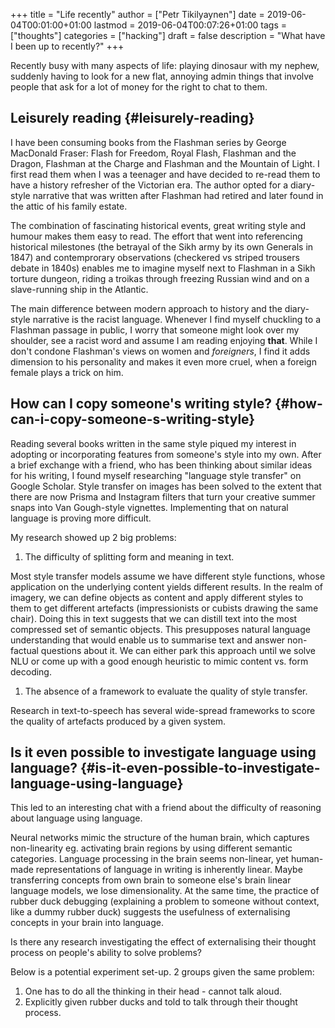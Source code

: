 +++
title = "Life recently"
author = ["Petr Tikilyaynen"]
date = 2019-06-04T00:01:00+01:00
lastmod = 2019-06-04T00:07:26+01:00
tags = ["thoughts"]
categories = ["hacking"]
draft = false
description = "What have I been up to recently?"
+++

Recently busy with many aspects of life: playing dinosaur with my nephew, suddenly having to look for a new flat, annoying admin things that involve people that ask for a lot of money for the right to chat to them.


## Leisurely reading {#leisurely-reading}

I have been consuming books from the Flashman series by George MacDonald Fraser: Flash for Freedom, Royal Flash, Flashman and the Dragon, Flashman at the Charge and Flashman and the Mountain of Light. I first read them when I was a teenager and have decided to re-read them to have a history refresher of the Victorian era. The author opted for a diary-style narrative that was written after Flashman had retired and later found in the attic of his family estate.

The combination of fascinating historical events, great writing style and humour makes them easy to read. The effort that went into referencing historical milestones (the betrayal of the Sikh army by its own Generals in 1847) and contemprorary observations (checkered vs striped trousers debate in 1840s) enables me to imagine myself next to Flashman in a Sikh torture dungeon, riding a troikas through freezing Russian wind and on a slave-running ship in the Atlantic.

The main difference between modern approach to history and the diary-style narrative is the racist language. Whenever I find myself chuckling to a Flashman passage in public, I worry that someone might look over my shoulder, see a racist word and assume I am reading enjoying **that**. While I don't condone Flashman's views on women and _foreigners_, I find it adds dimension to his personality and makes it even more cruel, when a foreign female plays a trick on him.


## How can I copy someone's writing style? {#how-can-i-copy-someone-s-writing-style}

Reading several books written in the same style piqued my interest in adopting or incorporating features from someone's style into my own. After a brief exchange with a friend, who has been thinking about similar ideas for his writing, I found myself researching "language style transfer" on Google Scholar. Style transfer on images has been solved to the extent that there are now Prisma and Instagram filters that turn your creative summer snaps into Van Gough-style vignettes. Implementing that on natural language is proving more difficult.

My research showed up 2 big problems:

1.  The difficulty of splitting form and meaning in text.

Most style transfer models assume we have different style functions, whose application on the underlying content yields different results.
In the realm of imagery, we can define objects as content and apply different styles to them to get different artefacts (impressionists or cubists drawing the same chair). Doing this in text suggests that we can distill text into the most compressed set of semantic objects. This presupposes natural language understanding that would enable us to summarise text and answer non-factual questions about it. We can either park this approach until we solve NLU or come up with a good enough heuristic to mimic content vs. form decoding.

1.  The absence of a framework to evaluate the quality of style transfer.

Research in text-to-speech has several wide-spread frameworks to score the quality of artefacts produced by a given system.


## Is it even possible to investigate language using language? {#is-it-even-possible-to-investigate-language-using-language}

This led to an interesting chat with a friend about the difficulty of reasoning about language using language.

Neural networks mimic the structure of the human brain, which captures non-linearity eg. activating brain regions by using different semantic categories. Language processing in the brain seems non-linear, yet human-made representations of language in writing is inherently linear. Maybe transferring concepts from own brain to someone else's brain linear language models, we lose dimensionality. At the same time, the practice of rubber duck debugging (explaining a problem to someone without context, like a dummy rubber duck) suggests the usefulness of externalising concepts in your brain into language.

Is there any research investigating the effect of externalising their thought process on people's ability to solve problems?

Below is a potential experiment set-up.
2 groups given the same problem:

1.  One has to do all the thinking in their head - cannot talk aloud.
2.  Explicitly given rubber ducks and told to talk through their thought process.
